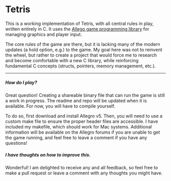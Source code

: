 # Tetris

This is a working implementation of Tetris, with all central rules in play, written entirely in C. 
It uses the [Allego game programming library](http://www.liballeg.org) for managing graphics and player
input. 

The core rules of the game are there, but it is lacking many of the modern updates (a hold option,
e.g.) to the game. My goal here was not to reinvent the wheel, but rather to create a project that 
would force me to research and become comfortable with a new C library, while reinforcing fundamental 
C concepts (structs, pointers, memory management, etc.).

---

##### How do I play?

Great question! Creating a shareable binary file that can run the game is still a work in progress.
The readme and repo will be updated when it is available. For now, you will have to compile yourself.

To do so, first download and install Allegro v5. Then, you will need to use a custom make file to 
ensure the proper header files are accessible. I have included my makefile, which should work for
Mac systems. Additional information will be available on the Allegro forums if you are unable to get
the game running, and feel free to leave a comment if you have any questions!

##### I have thoughts on how to improve this.

Wonderful! I am delighted to receive any and all feedback, so feel free to make a pull request or leave
a comment with any thoughts you might have. 
